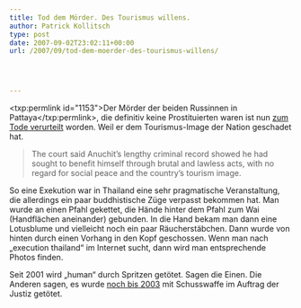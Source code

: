 ```yaml
---
title: Tod dem Mörder. Des Tourismus willens.
author: Patrick Kollitsch
type: post
date: 2007-09-02T23:02:11+00:00
url: /2007/09/tod-dem-moerder-des-tourismus-willens/




---
```

<txp:permlink id="1153">Der Mörder der beiden Russinnen in Pattaya</txp:permlink>, die definitiv keine Prostituierten waren ist nun [zum Tode verurteilt][1] worden. Weil er dem Tourismus-Image der Nation geschadet hat. 

> The court said Anuchit&#8217;s lengthy criminal record showed he had sought to benefit himself through brutal and lawless acts, with no regard for social peace and the country&#8217;s tourism image.

So eine Exekution war in Thailand eine sehr pragmatische Veranstaltung, die allerdings ein paar buddhistische Züge verpasst bekommen hat. Man wurde an einen Pfahl gekettet, die Hände hinter dem Pfahl zum Wai (Handflächen aneinander) gebunden. In die Hand bekam man dann eine Lotusblume und vielleicht noch ein paar Räucherstäbchen. Dann wurde von hinten durch einen Vorhang in den Kopf geschossen. Wenn man nach &#8222;execution thailand&#8220; im Internet sucht, dann wird man entsprechende Photos finden.

Seit 2001 wird &#8222;human&#8220; durch Spritzen getötet. Sagen die Einen. Die Anderen sagen, es wurde [noch bis 2003][2] mit Schusswaffe im Auftrag der Justiz getötet.

 [1]: http://www.nationmultimedia.com/breakingnews/read.php?newsid=30047597
 [2]: http://www.richard.clark32.btinternet.co.uk/shooting.html